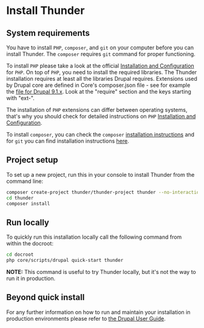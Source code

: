 # Install Thunder

## System requirements

You have to install `PHP`, `composer`, and `git` on your computer before you can install Thunder. The `composer` requires `git` command for proper functioning.

To install `PHP` please take a look at the official [Installation and Configuration](https://www.php.net/manual/install.php) for `PHP`.
On top of `PHP`, you need to install the required libraries. The Thunder installation requires at least all the libraries Drupal requires.
Extensions used by Drupal core are defined in Core's composer.json file - see for example the [file for Drupal 9.1.x](https://git.drupalcode.org/project/drupal/blob/9.1.x/core/composer.json). Look at the "require" section and the keys starting with "ext-".

The installation of `PHP` extensions can differ between operating systems, that's why you should check for detailed instructions on `PHP` [Installation and Configuration](https://www.php.net/manual/install.php).

To install `composer`, you can check the `composer` [installation instructions](https://getcomposer.org/download) and for `git` you can find installation instructions [here](https://git-scm.com/downloads).

## Project setup

To set up a new project, run this in your console to install Thunder from the command line:

```bash
composer create-project thunder/thunder-project thunder --no-interaction --no-install
cd thunder
composer install
```

## Run locally

To quickly run this installation locally call the following command from within the docroot:

```bash
cd docroot
php core/scripts/drupal quick-start thunder
```

**NOTE:** This command is useful to try Thunder locally, but it's not the way to run it in production.

## Beyond quick install

For any further information on how to run and maintain your installation in production environments please refer to [the Drupal User Guide](https://www.drupal.org/docs/user_guide/en/index.html).
